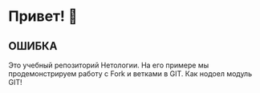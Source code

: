 # Привет! 👋
## ОШИБКА
Это учебный репозиторий Нетологии. На его примере мы продемонстрируем работу с Fork и ветками в GIT. 
Как нодоел модуль GIT!